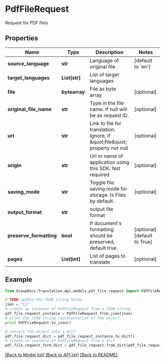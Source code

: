 # PdfFileRequest

Request for PDF files

## Properties
Name | Type | Description | Notes
------------ | ------------- | ------------- | -------------
**source_language** | **str** | Language of original file | [default to 'en']
**target_languages** | **List[str]** | List of target languages | 
**file** | **bytearray** | File as byte array | [optional] 
**original_file_name** | **str** | Type in the file name. If null will be as request ID. | [optional] 
**url** | **str** | Link to file for translation. Ignore, if \&quot;file\&quot; property not null | [optional] 
**origin** | **str** | Url or name of application using this SDK. Not required. | [optional] 
**saving_mode** | **str** | Toggle file saving mode for storage.  Is Files by default. | [optional] 
**output_format** | **str** | output file format | 
**preserve_formatting** | **bool** | If document&#39;s formatting should be preserved, default true | [optional] [default to True]
**pages** | **List[int]** | List of pages to translate | [optional] 

## Example

```python
from GroupDocs.Translation.Api.models.pdf_file_request import PdfFileRequest

# TODO update the JSON string below
json = "{}"
# create an instance of PdfFileRequest from a JSON string
pdf_file_request_instance = PdfFileRequest.from_json(json)
# print the JSON string representation of the object
print PdfFileRequest.to_json()

# convert the object into a dict
pdf_file_request_dict = pdf_file_request_instance.to_dict()
# create an instance of PdfFileRequest from a dict
pdf_file_request_form_dict = pdf_file_request.from_dict(pdf_file_request_dict)
```
[[Back to Model list]](../README.md#documentation-for-models) [[Back to API list]](../README.md#documentation-for-api-endpoints) [[Back to README]](../README.md)


